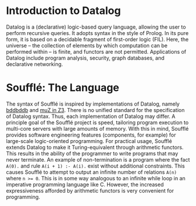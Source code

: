 # Introduction to Datalog

Datalog is a (declarative) logic-based query language, allowing the user to perform recursive queries. It adopts syntax in the style of Prolog. In its pure form, it is based on a decidable fragment of first-order logic (FIL). Here, the universe – the collection of elements by which computation can be performed within – is finite, and functors are not permitted. Applications of Datalog include program analysis, security, graph databases, and declarative networking.

# Soufflé: The Language

The syntax of Soufflé is inspired by implementations of Datalog, namely [bddbddb](http://bddbddb.sourceforge.net/) and [muZ in Z3](https://github.com/Z3Prover/z3/wiki). There is no unified standard for the specification of Datalog syntax. Thus, each implementation of Datalog may differ. A principle goal of the Soufflé project is speed, tailoring program execution to multi-core servers with large amounts of memory. With this in mind, Soufflé provides software engineering features (components, for example) for large-scale logic-oriented programming. For practical usage, Soufflé extends Datalog to make it Turing-equivalent through arithmetic functors. This results in the ability of the programmer to write programs that may never terminate. An example of non-termination is a program where the fact `A(0).` and rule `A(i + 1) :- A(i).` exist without additional constraints. This causes Soufflé to attempt to output an infinite number of relations `A(n)` where `n >= 0`. This is in some way analogous to an infinite while loop in an imperative programming language like C. However, the increased expressiveness afforded by arithmetic functors is very convenient for programming.
